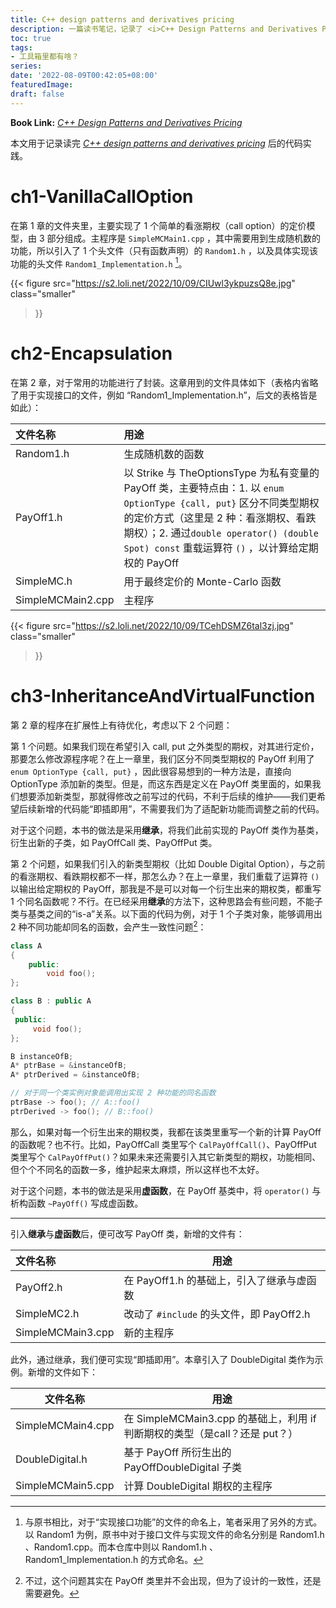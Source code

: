 ```yaml
---
title: C++ design patterns and derivatives pricing
description: 一篇读书笔记，记录了 <i>C++ Design Patterns and Derivatives Pricing</i> 的代码实践。
toc: true
tags: 
- 工具箱里都有啥？
series:
date: '2022-08-09T00:42:05+08:00'
featuredImage:
draft: false
---
```



**Book Link:** *[C++ Design Patterns and Derivatives Pricing](https://neodb.social/books/493600/)*



本文用于记录读完 [*C++ design patterns and derivatives pricing*](https://neodb.social/books/493600/) 后的代码实践。

# ch1-VanillaCallOption

在第 1 章的文件夹里，主要实现了 1 个简单的看涨期权（call option）的定价模型，由 3 部分组成。主程序是 `SimpleMCMain1.cpp` ，其中需要用到生成随机数的功能，所以引入了 1 个头文件（只有函数声明）的 `Random1.h` ，以及具体实现该功能的头文件 `Random1_Implementation.h` [^1]。

{{< figure
  src="https://s2.loli.net/2022/10/09/CIUwl3ykpuzsQ8e.jpg"
  class="smaller"
>}}



# ch2-Encapsulation

在第 2 章，对于常用的功能进行了封装。这章用到的文件具体如下（表格内省略了用于实现接口的文件，例如 “Random1_Implementation.h”，后文的表格皆是如此）：

| 文件名称          | 用途                                                         |
| :---------------- | :----------------------------------------------------------- |
| Random1.h         | 生成随机数的函数                                             |
| PayOff1.h         | 以 Strike 与 TheOptionsType 为私有变量的 PayOff 类，主要特点由：1. 以 `enum OptionType {call, put}`  区分不同类型期权的定价方式（这里是 2 种：看涨期权、看跌期权）；2. 通过`double operator() (double Spot) const` 重载运算符 `()` ，以计算给定期权的 PayOff |
| SimpleMC.h        | 用于最终定价的 Monte-Carlo 函数                              |
| SimpleMCMain2.cpp | 主程序                                                       |

{{< figure
  src="https://s2.loli.net/2022/10/09/TCehDSMZ6tal3zj.jpg"
  class="smaller"
>}}



# ch3-InheritanceAndVirtualFunction

第 2 章的程序在扩展性上有待优化，考虑以下 2 个问题：

第 1 个问题。如果我们现在希望引入 call, put 之外类型的期权，对其进行定价，那要怎么修改源程序呢？在上一章里，我们区分不同类型期权的 PayOff 利用了 `enum OptionType {call, put}` ，因此很容易想到的一种方法是，直接向 OptionType 添加新的类型。但是，而这东西是定义在 PayOff 类里面的，如果我们想要添加新类型，那就得修改之前写过的代码，不利于后续的维护——我们更希望后续新增的代码能“即插即用”，不需要我们为了适配新功能而调整之前的代码。

对于这个问题，本书的做法是采用**继承**，将我们此前实现的 PayOff 类作为基类，衍生出新的子类，如 PayOffCall 类、PayOffPut 类。

第 2 个问题，如果我们引入的新类型期权（比如 Double Digital Option），与之前的看涨期权、看跌期权都不一样，那怎么办？在上一章里，我们重载了运算符 `()` 以输出给定期权的 PayOff，那我是不是可以对每一个衍生出来的期权类，都重写 1 个同名函数呢？不行。在已经采用**继承**的方法下，这种思路会有些问题，不能子类与基类之间的“is-a”关系。以下面的代码为例，对于 1 个子类对象，能够调用出 2 种不同功能却同名的函数，会产生一致性问题[^2]：

```cpp
class A 
{
    public:
        void foo();
};

class B : public A 
{
 public:
     void foo();
};

B instanceOfB;
A* ptrBase = &instanceOfB;
A* ptrDerived = &instanceOfB;

// 对于同一个类实例对象能调用出实现 2 种功能的同名函数
ptrBase -> foo(); // A::foo()
ptrDerived -> foo(); // B::foo()
```

那么，如果对每一个衍生出来的期权类，我都在该类里重写一个新的计算 PayOff 的函数呢？也不行。比如，PayOffCall 类里写个 `CalPayOffCall()`、PayOffPut 类里写个 `CalPayOffPut()`？如果未来还需要引入其它新类型的期权，功能相同、但个个不同名的函数一多，维护起来太麻烦，所以这样也不太好。

对于这个问题，本书的做法是采用**虚函数**，在 PayOff 基类中，将 `operator()` 与 析构函数 `~PayOff()` 写成虚函数。

---

引入**继承**与**虚函数**后，便可改写 PayOff 类，新增的文件有：

| 文件名称          | 用途                                      |
| :---------------- | ----------------------------------------- |
| PayOff2.h         | 在 PayOff1.h 的基础上，引入了继承与虚函数 |
| SimpleMC2.h       | 改动了 `#include` 的头文件，即 PayOff2.h  |
| SimpleMCMain3.cpp | 新的主程序                                |

此外，通过继承，我们便可实现“即插即用”。本章引入了 DoubleDigital 类作为示例。新增的文件如下：

| 文件名称          | 用途                                                         |
| ----------------- | ------------------------------------------------------------ |
| SimpleMCMain4.cpp | 在 SimpleMCMain3.cpp 的基础上，利用 if 判断期权的类型（是call？还是 put？） |
| DoubleDigital.h   | 基于 PayOff 所衍生出的 PayOffDoubleDigital 子类              |
| SimpleMCMain5.cpp | 计算 DoubleDigital 期权的主程序                              |

[^1]: 与原书相比，对于“实现接口功能”的文件的命名上，笔者采用了另外的方式。以 Random1 为例，原书中对于接口文件与实现文件的命名分别是 Random1.h 、Random1.cpp。而本仓库中则以 Random1.h 、Random1_Implementation.h 的方式命名。
[^2]: 不过，这个问题其实在 PayOff 类里并不会出现，但为了设计的一致性，还是需要避免。
